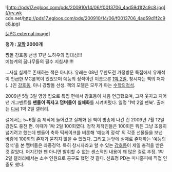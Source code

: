 ![http://pds17.egloos.com/pds/200910/14/06/f0013706_4ad59d1f2c9c8.jpg](//rv.wk
cdn.net/http://pds17.egloos.com/pds/200910/14/06/f0013706_4ad59d1f2c9c8.jpg)

[[JPG external
image]](http://pds17.egloos.com/pds/200910/14/06/f0013706_4ad59d1f2c9c8.jpg)

**정가 : [꼬막](%EA%BC%AC%EB%A7%89.md) 2000개**

짱돌 강호동 선생 17년 노하우의 집대성!!!  
예능계의 꿈나무들의 필수 지침서!!!!!

...사실 실제로 존재하는 책은 아니다. 유래는 08년 무한도전 가정방문 특집에서 유재석이 언급한 MC롤북이 있었으며 예능의 정석이란
이름으론 [1박 2일](1%EB%B0%95%202%EC%9D%BC.md), 창시자는 책의 저자(...)인
[강호동](%EA%B0%95%ED%98%B8%EB%8F%99.md), 아니 강짱돌 선생. 책의 모델은 모두가 아는 [수학의정석](%EC%88%98%ED%95%99%EC%9D%98%20%EC%A0%95%EC%84%9D.md).

2009년 5월 3일 영양 집으로 특집 편에서 강호동이 처음 언급했으며, 그저 웃자고 지어낸 개그멘트를 **팬들이 죽자고 덤벼들어**
**실체화**를 시켜버렸다. 일명 '1박 2일 팬북'. 출처는 [디씨](%EB%94%94%EC%94%A8.md) 1박 2일 갤러리.

갤에서는 5~6월 쯤 제작에 들어갔고 실체화 된 책이 방송에 나간 건 2009년 7월 12일 강원도 홍천 편. 이때가 1박 2일
100회였다. 정작 제작진들은 100회든 뭐든 그냥 조용히 넘기려고 했는데 팬들이 축하 떡케이크를 비롯해 '예능의 정석' 외 각종 선물들을
보낸 바람에 100회의 존재가 묻히지 않을 수 있었다. 그리고 눈앞에 실제로 존재하는 '예능의 정석'을 본 멤버들은 좌중경악. 특히
창시자라고 할 수 있는 [강호동](%EA%B0%95%ED%98%B8%EB%8F%99.md)이 제일 충격을 받은 것 같았다. 어지간한 팬
아니면 발휘할 수 없는 센스적인 내용이 꽤 많은 걸로 추정. 1박 2일 갤러리에서는 소수 인원으로 공구도 했던 것 같다. 신효정 PD는
미니홈피에 직접 인증도 했다.

